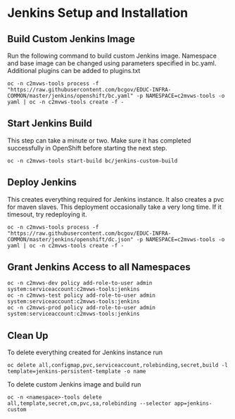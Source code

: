 # Jenkins Setup and Installation 

## Build Custom Jenkins Image
Run the following command to build custom Jenkins image.  Namespace and base image can be changed using parameters specified in bc.yaml.  Additional plugins can be added to plugins.txt
```
oc -n c2mvws-tools process -f "https://raw.githubusercontent.com/bcgov/EDUC-INFRA-COMMON/master/jenkins/openshift/bc.yaml" -p NAMESPACE=c2mvws-tools -o yaml | oc -n c2mvws-tools create -f -
```

## Start Jenkins Build
This step can take a minute or two.  Make sure it has completed successfully in OpenShift before starting the next step.
```
oc -n c2mvws-tools start-build bc/jenkins-custom-build
```

## Deploy Jenkins
This creates everything required for Jenkins instance.  It also creates a pvc for maven slaves. 
This deployment occasionally take a very long time. If it timesout, try redeploying it.
```
oc -n c2mvws-tools process -f "https://raw.githubusercontent.com/bcgov/EDUC-INFRA-COMMON/master/jenkins/openshift/dc.json" -p NAMESPACE=c2mvws-tools -o yaml | oc -n c2mvws-tools create -f -
```

## Grant Jenkins Access to all Namespaces
```
oc -n c2mvws-dev policy add-role-to-user admin system:serviceaccount:c2mvws-tools:jenkins
oc -n c2mvws-test policy add-role-to-user admin system:serviceaccount:c2mvws-tools:jenkins
oc -n c2mvws-prod policy add-role-to-user admin system:serviceaccount:c2mvws-tools:jenkins
```

## Clean Up
To delete everything created for Jenkins instance run
```
oc delete all,configmap,pvc,serviceaccount,rolebinding,secret,build -l template=jenkins-persistent-template -o name
```
To delete custom Jenkins image and build run
```
oc -n <namespace>-tools delete all,template,secret,cm,pvc,sa,rolebinding --selector app=jenkins-custom
```
